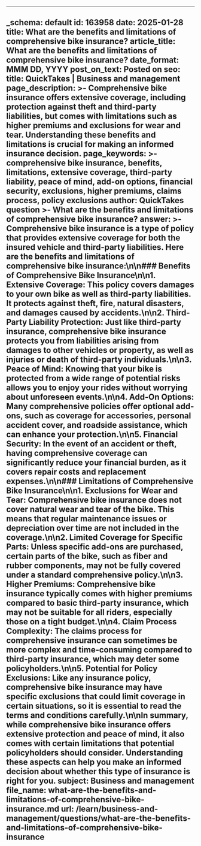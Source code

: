 
---
_schema: default
id: 163958
date: 2025-01-28
title: What are the benefits and limitations of comprehensive bike insurance?
article_title: What are the benefits and limitations of comprehensive bike insurance?
date_format: MMM DD, YYYY
post_on_text: Posted on
seo:
  title: QuickTakes | Business and management
  page_description: >-
    Comprehensive bike insurance offers extensive coverage, including protection against theft and third-party liabilities, but comes with limitations such as higher premiums and exclusions for wear and tear. Understanding these benefits and limitations is crucial for making an informed insurance decision.
  page_keywords: >-
    comprehensive bike insurance, benefits, limitations, extensive coverage, third-party liability, peace of mind, add-on options, financial security, exclusions, higher premiums, claims process, policy exclusions
author: QuickTakes
question >-
    What are the benefits and limitations of comprehensive bike insurance?
answer: >-
    Comprehensive bike insurance is a type of policy that provides extensive coverage for both the insured vehicle and third-party liabilities. Here are the benefits and limitations of comprehensive bike insurance:\n\n### Benefits of Comprehensive Bike Insurance\n\n1. **Extensive Coverage**: This policy covers damages to your own bike as well as third-party liabilities. It protects against theft, fire, natural disasters, and damages caused by accidents.\n\n2. **Third-Party Liability Protection**: Just like third-party insurance, comprehensive bike insurance protects you from liabilities arising from damages to other vehicles or property, as well as injuries or death of third-party individuals.\n\n3. **Peace of Mind**: Knowing that your bike is protected from a wide range of potential risks allows you to enjoy your rides without worrying about unforeseen events.\n\n4. **Add-On Options**: Many comprehensive policies offer optional add-ons, such as coverage for accessories, personal accident cover, and roadside assistance, which can enhance your protection.\n\n5. **Financial Security**: In the event of an accident or theft, having comprehensive coverage can significantly reduce your financial burden, as it covers repair costs and replacement expenses.\n\n### Limitations of Comprehensive Bike Insurance\n\n1. **Exclusions for Wear and Tear**: Comprehensive bike insurance does not cover natural wear and tear of the bike. This means that regular maintenance issues or depreciation over time are not included in the coverage.\n\n2. **Limited Coverage for Specific Parts**: Unless specific add-ons are purchased, certain parts of the bike, such as fiber and rubber components, may not be fully covered under a standard comprehensive policy.\n\n3. **Higher Premiums**: Comprehensive bike insurance typically comes with higher premiums compared to basic third-party insurance, which may not be suitable for all riders, especially those on a tight budget.\n\n4. **Claim Process Complexity**: The claims process for comprehensive insurance can sometimes be more complex and time-consuming compared to third-party insurance, which may deter some policyholders.\n\n5. **Potential for Policy Exclusions**: Like any insurance policy, comprehensive bike insurance may have specific exclusions that could limit coverage in certain situations, so it is essential to read the terms and conditions carefully.\n\nIn summary, while comprehensive bike insurance offers extensive protection and peace of mind, it also comes with certain limitations that potential policyholders should consider. Understanding these aspects can help you make an informed decision about whether this type of insurance is right for you.
subject: Business and management
file_name: what-are-the-benefits-and-limitations-of-comprehensive-bike-insurance.md
url: /learn/business-and-management/questions/what-are-the-benefits-and-limitations-of-comprehensive-bike-insurance
---

&nbsp;